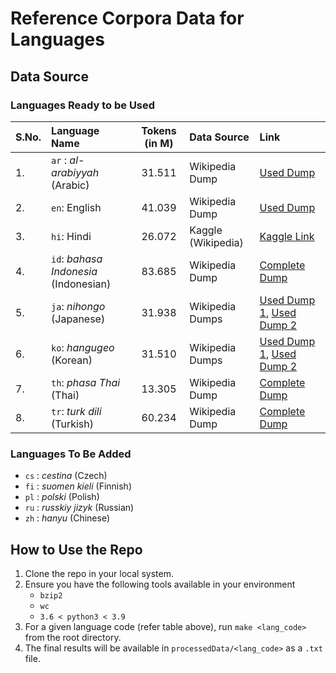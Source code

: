 <h1>Reference Corpora Data for Languages</h1>

<h2>Data Source</h2>

<h3>Languages Ready to be Used</h3>

| S.No. | Language Name | Tokens (in M) | Data Source | Link |
|:------|:--------------|:----------------:|:------------|:---------------|
| 1.    | `ar` : <i>al-arabiyyah</i> (Arabic) | 31.511 |  Wikipedia Dump | [Used Dump](https://dumps.wikimedia.org/arwiki/20201001/arwiki-20201001-pages-articles-multistream4.xml-p2482316p3982315.bz2) |
| 2.    | `en`: English | 41.039 |  Wikipedia Dump | [Used Dump](https://dumps.wikimedia.org/enwiki/20201001/enwiki-20201001-pages-articles-multistream1.xml-p1p41242.bz2) |
| 3.    | `hi`: Hindi | 26.072 |  Kaggle (Wikipedia) | [Kaggle Link](https://www.kaggle.com/disisbig/hindi-wikipedia-articles-172k) |
| 4.    | `id`: <i>bahasa Indonesia</i> (Indonesian) | 83.685 | Wikipedia Dump |  [Complete Dump](https://dumps.wikimedia.org/idwiki/20201001/idwiki-20201001-pages-articles-multistream.xml.bz2)   |
| 5.    | `ja`: <i>nihongo</i> (Japanese) | 31.938 | Wikipedia Dumps |  [Used Dump 1](https://dumps.wikimedia.org/jawiki/20201001/jawiki-20201001-pages-articles-multistream6.xml-p2807948p4224212.bz2), [Used Dump 2](https://dumps.wikimedia.org/jawiki/20201001/jawiki-20201001-pages-articles-multistream1.xml-p1p114794.bz2)    |
| 6.    | `ko`: <i>hangugeo</i> (Korean) | 31.510 | Wikipedia Dumps |  [Used Dump 1](https://dumps.wikimedia.org/kowiki/20201001/kowiki-20201001-pages-articles-multistream5.xml-p983495p1770440.bz2), [Used Dump 2](https://dumps.wikimedia.org/kowiki/20201001/kowiki-20201001-pages-articles-multistream4.xml-p550364p983494.bz2)    |
| 7.    | `th`: <i>phasa Thai</i> (Thai) | 13.305 | Wikipedia Dump |  [Complete Dump](https://dumps.wikimedia.org/thwiki/20201001/thwiki-20201001-pages-articles-multistream.xml.bz2)   |
| 8.    | `tr`: <i>turk dili</i> (Turkish) | 60.234 | Wikipedia Dump |  [Complete Dump](https://dumps.wikimedia.org/trwiki/20201001/trwiki-20201001-pages-articles-multistream.xml.bz2)   |

<h3>Languages To Be Added</h3>

- `cs` : <i>cestina</i> (Czech)
- `fi` : <i>suomen kieli</i> (Finnish)
- `pl` : <i>polski</i> (Polish)
- `ru` : <i>russkiy jizyk</i> (Russian)
- `zh` : <i>hanyu</i> (Chinese)

<h2>How to Use the Repo</h2>

1. Clone the repo in your local system.
2. Ensure you have the following tools available in your environment
    - `bzip2`
    - `wc`
    - `3.6 < python3 < 3.9`
3. For a given language code (refer table above), run `make <lang_code>` from the root directory.
4. The final results will be available in `processedData/<lang_code>` as a `.txt` file. 